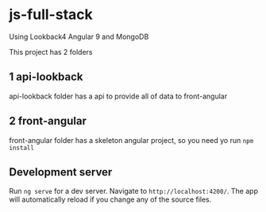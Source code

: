 # js-full-stack
Using Lookback4 Angular 9 and MongoDB

This project has 2 folders 

## 1 api-lookback

api-lookback folder has a api to provide all of data to front-angular

## 2 front-angular

front-angular folder has a skeleton angular project, so you need yo run `npm install`

## Development server

Run `ng serve` for a dev server. Navigate to `http://localhost:4200/`. The app will automatically reload if you change any of the source files.

